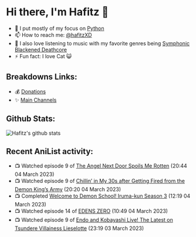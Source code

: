 # Hi there, I'm Hafitz 👋
- 🐍 I put mostly of my focus on [Python](https://python.org)
- 📫 How to reach me: [@hafitzXD](https://t.me/hafitzXD)
- 🎵 I also love listening to music with my favorite genres being [Symphonic Blackened Deathcore](https://youtu.be/qyYmS_iBcy4)
- ⚡ Fun fact: I love Cat 😺

## Breakdowns Links:
- 💰 [Donations](https://t.me/TheBreakdowns/2)
- ✨ [Main Channels](https://t.me/TheBreakdowns)

## Github Stats:
![Hafitz's github stats](https://github-readme-stats.vercel.app/api?username=breakdowns&show_icons=true&count_private=true&bg_color=00000000&text_color=777)

## Recent AniList activity:
<!-- ANILIST_ACTIVITY:start -->

-   📺 Watched episode 9 of [The Angel Next Door Spoils Me Rotten](https://anilist.co/anime/143338) (20:44 04 March 2023)
-   📺 Watched episode 9 of [Chillin’ in My 30s after Getting Fired from the Demon King’s Army](https://anilist.co/anime/152523) (20:20 04 March 2023)
-   📺 Completed [Welcome to Demon School! Iruma-kun Season 3](https://anilist.co/anime/139092) (12:19 04 March 2023)
-   📺 Watched episode 14 of [EDENS ZERO](https://anilist.co/anime/119683) (10:49 04 March 2023)
-   📺 Watched episode 9 of [Endo and Kobayashi Live! The Latest on Tsundere Villainess Lieselotte](https://anilist.co/anime/143064) (23:19 03 March 2023)

<!-- ANILIST_ACTIVITY:end -->

